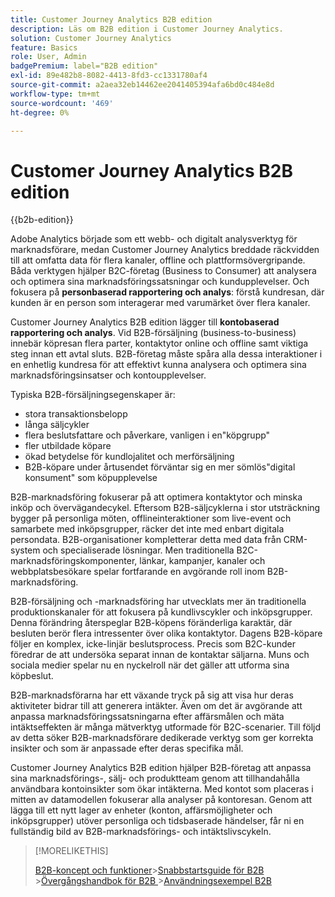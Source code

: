 ```yaml
---
title: Customer Journey Analytics B2B edition
description: Läs om B2B edition i Customer Journey Analytics.
solution: Customer Journey Analytics
feature: Basics
role: User, Admin
badgePremium: label="B2B edition"
exl-id: 89e482b8-8082-4413-8fd3-cc1331780af4
source-git-commit: a2aea32eb14462ee2041405394afa6bd0c484e8d
workflow-type: tm+mt
source-wordcount: '469'
ht-degree: 0%

---
```



# Customer Journey Analytics B2B edition

{{b2b-edition}}

Adobe Analytics började som ett webb- och digitalt analysverktyg för marknadsförare, medan Customer Journey Analytics breddade räckvidden till att omfatta data för flera kanaler, offline och plattformsövergripande.  Båda verktygen hjälper B2C-företag (Business to Consumer) att analysera och optimera sina marknadsföringssatsningar och kundupplevelser. Och fokusera på **personbaserad rapportering och analys**: förstå kundresan, där kunden är en person som interagerar med varumärket över flera kanaler.

Customer Journey Analytics B2B edition lägger till **kontobaserad rapportering och analys**. Vid B2B-försäljning (business-to-business) innebär köpresan flera parter, kontaktytor online och offline samt viktiga steg innan ett avtal sluts. B2B-företag måste spåra alla dessa interaktioner i en enhetlig kundresa för att effektivt kunna analysera och optimera sina marknadsföringsinsatser och kontoupplevelser.

Typiska B2B-försäljningsegenskaper är:

* stora transaktionsbelopp
* långa säljcykler
* flera beslutsfattare och påverkare, vanligen i en&quot;köpgrupp&quot;
* fler utbildade köpare
* ökad betydelse för kundlojalitet och merförsäljning
* B2B-köpare under årtusendet förväntar sig en mer sömlös&quot;digital konsument&quot; som köpupplevelse

B2B-marknadsföring fokuserar på att optimera kontaktytor och minska inköp och övervägandecykel. Eftersom B2B-säljcyklerna i stor utsträckning bygger på personliga möten, offlineinteraktioner som live-event och samarbete med inköpsgrupper, räcker det inte med enbart digitala persondata. B2B-organisationer kompletterar detta med data från CRM-system och specialiserade lösningar. Men traditionella B2C-marknadsföringskomponenter, länkar, kampanjer, kanaler och webbplatsbesökare spelar fortfarande en avgörande roll inom B2B-marknadsföring.

B2B-försäljning och -marknadsföring har utvecklats mer än traditionella produktionskanaler för att fokusera på kundlivscykler och inköpsgrupper. Denna förändring återspeglar B2B-köpens föränderliga karaktär, där besluten berör flera intressenter över olika kontaktytor. Dagens B2B-köpare följer en komplex, icke-linjär beslutsprocess. Precis som B2C-kunder föredrar de att undersöka separat innan de kontaktar säljarna. Muns och sociala medier spelar nu en nyckelroll när det gäller att utforma sina köpbeslut.

B2B-marknadsförarna har ett växande tryck på sig att visa hur deras aktiviteter bidrar till att generera intäkter.  Även om det är avgörande att anpassa marknadsföringssatsningarna efter affärsmålen och mäta intäktseffekten är många mätverktyg utformade för B2C-scenarier. Till följd av detta söker B2B-marknadsförare dedikerade verktyg som ger korrekta insikter och som är anpassade efter deras specifika mål.

Customer Journey Analytics B2B edition hjälper B2B-företag att anpassa sina marknadsförings-, sälj- och produktteam genom att tillhandahålla användbara kontoinsikter som ökar intäkterna. Med kontot som placeras i mitten av datamodellen fokuserar alla analyser på kontoresan. Genom att lägga till ett nytt lager av enheter (konton, affärsmöjligheter och inköpsgrupper) utöver personliga och tidsbaserade händelser, får ni en fullständig bild av B2B-marknadsförings- och intäktslivscykeln.


>[!MORELIKETHIS]
>
>[B2B-koncept och funktioner](cja-b2b-concepts-features.md)
>&#x200B;>[Snabbstartsguide för B2B ](cja-b2b-quick-start-guide.md)
>&#x200B;>[Övergångshandbok för B2B ](cja-b2b-transition.md)
>&#x200B;>[Användningsexempel B2B ](/help/use-cases/b2b/b2b-edition/use-cases-overview.md)
>
